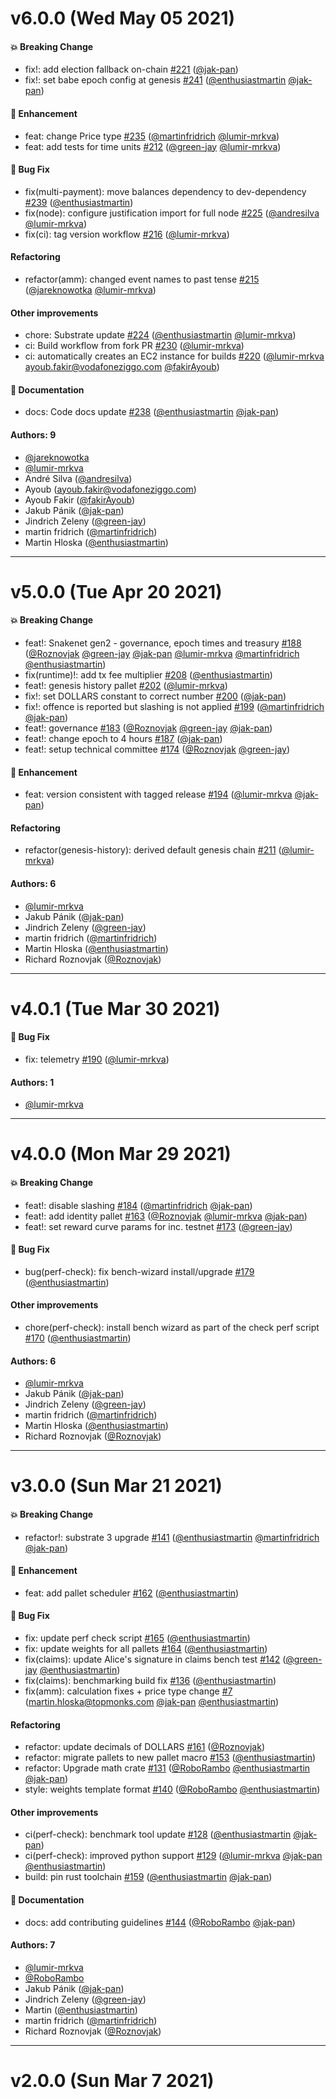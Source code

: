 # v6.0.0 (Wed May 05 2021)

#### 💥 Breaking Change

- fix!: add election fallback on-chain [#221](https://github.com/galacticcouncil/HydraDX-node/pull/221) ([@jak-pan](https://github.com/jak-pan))
- fix!: set babe epoch config at genesis [#241](https://github.com/galacticcouncil/HydraDX-node/pull/241) ([@enthusiastmartin](https://github.com/enthusiastmartin) [@jak-pan](https://github.com/jak-pan))

#### 🚀 Enhancement

- feat: change Price type [#235](https://github.com/galacticcouncil/HydraDX-node/pull/235) ([@martinfridrich](https://github.com/martinfridrich) [@lumir-mrkva](https://github.com/lumir-mrkva))
- feat: add tests for time units [#212](https://github.com/galacticcouncil/HydraDX-node/pull/212) ([@green-jay](https://github.com/green-jay) [@lumir-mrkva](https://github.com/lumir-mrkva))

#### 🐛 Bug Fix

- fix(multi-payment): move balances dependency to dev-dependency [#239](https://github.com/galacticcouncil/HydraDX-node/pull/239) ([@enthusiastmartin](https://github.com/enthusiastmartin))
- fix(node): configure justification import for full node [#225](https://github.com/galacticcouncil/HydraDX-node/pull/225) ([@andresilva](https://github.com/andresilva) [@lumir-mrkva](https://github.com/lumir-mrkva))
- fix(ci): tag version workflow [#216](https://github.com/galacticcouncil/HydraDX-node/pull/216) ([@lumir-mrkva](https://github.com/lumir-mrkva))

#### Refactoring

- refactor(amm): changed event names to past tense [#215](https://github.com/galacticcouncil/HydraDX-node/pull/215) ([@jareknowotka](https://github.com/jareknowotka) [@lumir-mrkva](https://github.com/lumir-mrkva))

#### Other improvements

- chore: Substrate update [#224](https://github.com/galacticcouncil/HydraDX-node/pull/224) ([@enthusiastmartin](https://github.com/enthusiastmartin) [@lumir-mrkva](https://github.com/lumir-mrkva))
- ci: Build workflow from fork PR [#230](https://github.com/galacticcouncil/HydraDX-node/pull/230) ([@lumir-mrkva](https://github.com/lumir-mrkva))
- ci: automatically creates an EC2 instance for builds [#220](https://github.com/galacticcouncil/HydraDX-node/pull/220) ([@lumir-mrkva](https://github.com/lumir-mrkva) ayoub.fakir@vodafoneziggo.com [@fakirAyoub](https://github.com/fakirAyoub))

#### 📝 Documentation

- docs: Code docs update [#238](https://github.com/galacticcouncil/HydraDX-node/pull/238) ([@enthusiastmartin](https://github.com/enthusiastmartin) [@jak-pan](https://github.com/jak-pan))

#### Authors: 9

- [@jareknowotka](https://github.com/jareknowotka)
- [@lumir-mrkva](https://github.com/lumir-mrkva)
- André Silva ([@andresilva](https://github.com/andresilva))
- Ayoub (ayoub.fakir@vodafoneziggo.com)
- Ayoub Fakir ([@fakirAyoub](https://github.com/fakirAyoub))
- Jakub Pánik ([@jak-pan](https://github.com/jak-pan))
- Jindrich Zeleny ([@green-jay](https://github.com/green-jay))
- martin fridrich ([@martinfridrich](https://github.com/martinfridrich))
- Martin Hloska ([@enthusiastmartin](https://github.com/enthusiastmartin))

---

# v5.0.0 (Tue Apr 20 2021)

#### 💥 Breaking Change

- feat!: Snakenet gen2 - governance, epoch times and treasury [#188](https://github.com/galacticcouncil/HydraDX-node/pull/188) ([@Roznovjak](https://github.com/Roznovjak) [@green-jay](https://github.com/green-jay) [@jak-pan](https://github.com/jak-pan) [@lumir-mrkva](https://github.com/lumir-mrkva) [@martinfridrich](https://github.com/martinfridrich) [@enthusiastmartin](https://github.com/enthusiastmartin))
- fix(runtime)!: add tx fee multiplier [#208](https://github.com/galacticcouncil/HydraDX-node/pull/208) ([@enthusiastmartin](https://github.com/enthusiastmartin))
- feat!: genesis history pallet [#202](https://github.com/galacticcouncil/HydraDX-node/pull/202) ([@lumir-mrkva](https://github.com/lumir-mrkva))
- fix!:  set DOLLARS constant to correct number [#200](https://github.com/galacticcouncil/HydraDX-node/pull/200) ([@jak-pan](https://github.com/jak-pan))
- fix!: offence is reported but slashing is not applied [#199](https://github.com/galacticcouncil/HydraDX-node/pull/199) ([@martinfridrich](https://github.com/martinfridrich) [@jak-pan](https://github.com/jak-pan))
- feat!: governance [#183](https://github.com/galacticcouncil/HydraDX-node/pull/183) ([@Roznovjak](https://github.com/Roznovjak) [@green-jay](https://github.com/green-jay) [@jak-pan](https://github.com/jak-pan))
- feat!: change epoch to 4 hours [#187](https://github.com/galacticcouncil/HydraDX-node/pull/187) ([@jak-pan](https://github.com/jak-pan))
- feat!: setup technical committee [#174](https://github.com/galacticcouncil/HydraDX-node/pull/174) ([@Roznovjak](https://github.com/Roznovjak) [@green-jay](https://github.com/green-jay))

#### 🚀 Enhancement

- feat: version consistent with tagged release [#194](https://github.com/galacticcouncil/HydraDX-node/pull/194) ([@lumir-mrkva](https://github.com/lumir-mrkva) [@jak-pan](https://github.com/jak-pan))

#### Refactoring

- refactor(genesis-history): derived default genesis chain [#211](https://github.com/galacticcouncil/HydraDX-node/pull/211) ([@lumir-mrkva](https://github.com/lumir-mrkva))

#### Authors: 6

- [@lumir-mrkva](https://github.com/lumir-mrkva)
- Jakub Pánik ([@jak-pan](https://github.com/jak-pan))
- Jindrich Zeleny ([@green-jay](https://github.com/green-jay))
- martin fridrich ([@martinfridrich](https://github.com/martinfridrich))
- Martin Hloska ([@enthusiastmartin](https://github.com/enthusiastmartin))
- Richard Roznovjak ([@Roznovjak](https://github.com/Roznovjak))

---

# v4.0.1 (Tue Mar 30 2021)

#### 🐛 Bug Fix

- fix: telemetry [#190](https://github.com/galacticcouncil/HydraDX-node/pull/190) ([@lumir-mrkva](https://github.com/lumir-mrkva))

#### Authors: 1

- [@lumir-mrkva](https://github.com/lumir-mrkva)

---

# v4.0.0 (Mon Mar 29 2021)

#### 💥 Breaking Change

- feat!: disable slashing [#184](https://github.com/galacticcouncil/HydraDX-node/pull/184) ([@martinfridrich](https://github.com/martinfridrich) [@jak-pan](https://github.com/jak-pan))
- feat!: add identity pallet [#163](https://github.com/galacticcouncil/HydraDX-node/pull/163) ([@Roznovjak](https://github.com/Roznovjak) [@lumir-mrkva](https://github.com/lumir-mrkva) [@jak-pan](https://github.com/jak-pan))
- feat!: set reward curve params for inc. testnet [#173](https://github.com/galacticcouncil/HydraDX-node/pull/173) ([@green-jay](https://github.com/green-jay))

#### 🐛 Bug Fix

- bug(perf-check): fix bench-wizard install/upgrade [#179](https://github.com/galacticcouncil/HydraDX-node/pull/179) ([@enthusiastmartin](https://github.com/enthusiastmartin))

#### Other improvements

- chore(perf-check): install bench wizard as part of the check perf script [#170](https://github.com/galacticcouncil/HydraDX-node/pull/170) ([@enthusiastmartin](https://github.com/enthusiastmartin))

#### Authors: 6

- [@lumir-mrkva](https://github.com/lumir-mrkva)
- Jakub Pánik ([@jak-pan](https://github.com/jak-pan))
- Jindrich Zeleny ([@green-jay](https://github.com/green-jay))
- martin fridrich ([@martinfridrich](https://github.com/martinfridrich))
- Martin Hloska ([@enthusiastmartin](https://github.com/enthusiastmartin))
- Richard Roznovjak ([@Roznovjak](https://github.com/Roznovjak))

---

# v3.0.0 (Sun Mar 21 2021)

#### 💥 Breaking Change

- refactor!: substrate 3 upgrade [#141](https://github.com/galacticcouncil/HydraDX-node/pull/141) ([@enthusiastmartin](https://github.com/enthusiastmartin) [@martinfridrich](https://github.com/martinfridrich) [@jak-pan](https://github.com/jak-pan))

#### 🚀 Enhancement

- feat: add pallet scheduler [#162](https://github.com/galacticcouncil/HydraDX-node/pull/162) ([@enthusiastmartin](https://github.com/enthusiastmartin))

#### 🐛 Bug Fix

- fix: update perf check script [#165](https://github.com/galacticcouncil/HydraDX-node/pull/165) ([@enthusiastmartin](https://github.com/enthusiastmartin))
- fix: update weights for all pallets [#164](https://github.com/galacticcouncil/HydraDX-node/pull/164) ([@enthusiastmartin](https://github.com/enthusiastmartin))
- fix(claims): update Alice's signature in claims bench test [#142](https://github.com/galacticcouncil/HydraDX-node/pull/142) ([@green-jay](https://github.com/green-jay) [@enthusiastmartin](https://github.com/enthusiastmartin))
- fix(claims): benchmarking build fix [#136](https://github.com/galacticcouncil/HydraDX-node/pull/136) ([@enthusiastmartin](https://github.com/enthusiastmartin))
- fix(amm): calculation fixes + price type change [#7](https://github.com/galacticcouncil/HydraDX-node/pull/7) (martin.hloska@topmonks.com [@jak-pan](https://github.com/jak-pan) [@enthusiastmartin](https://github.com/enthusiastmartin))

#### Refactoring

- refactor: update decimals of DOLLARS [#161](https://github.com/galacticcouncil/HydraDX-node/pull/161) ([@Roznovjak](https://github.com/Roznovjak))
- refactor: migrate pallets to new pallet macro [#153](https://github.com/galacticcouncil/HydraDX-node/pull/153) ([@enthusiastmartin](https://github.com/enthusiastmartin))
- refactor: Upgrade math crate [#131](https://github.com/galacticcouncil/HydraDX-node/pull/131) ([@RoboRambo](https://github.com/RoboRambo) [@enthusiastmartin](https://github.com/enthusiastmartin) [@jak-pan](https://github.com/jak-pan))
- style: weights template format [#140](https://github.com/galacticcouncil/HydraDX-node/pull/140) ([@RoboRambo](https://github.com/RoboRambo) [@enthusiastmartin](https://github.com/enthusiastmartin))

#### Other improvements

- ci(perf-check): benchmark tool update [#128](https://github.com/galacticcouncil/HydraDX-node/pull/128) ([@enthusiastmartin](https://github.com/enthusiastmartin) [@jak-pan](https://github.com/jak-pan))
- ci(perf-check): improved python support [#129](https://github.com/galacticcouncil/HydraDX-node/pull/129) ([@lumir-mrkva](https://github.com/lumir-mrkva) [@jak-pan](https://github.com/jak-pan) [@enthusiastmartin](https://github.com/enthusiastmartin))
- build: pin rust toolchain [#159](https://github.com/galacticcouncil/HydraDX-node/pull/159) ([@enthusiastmartin](https://github.com/enthusiastmartin) [@jak-pan](https://github.com/jak-pan))

#### 📝 Documentation

- docs: add contributing guidelines [#144](https://github.com/galacticcouncil/HydraDX-node/pull/144) ([@RoboRambo](https://github.com/RoboRambo) [@jak-pan](https://github.com/jak-pan))

#### Authors: 7

- [@lumir-mrkva](https://github.com/lumir-mrkva)
- [@RoboRambo](https://github.com/RoboRambo)
- Jakub Pánik ([@jak-pan](https://github.com/jak-pan))
- Jindrich Zeleny ([@green-jay](https://github.com/green-jay))
- Martin ([@enthusiastmartin](https://github.com/enthusiastmartin))
- martin fridrich ([@martinfridrich](https://github.com/martinfridrich))
- Richard Roznovjak ([@Roznovjak](https://github.com/Roznovjak))

---

# v2.0.0 (Sun Mar 7 2021)
